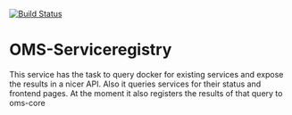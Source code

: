 [![Build Status](https://travis-ci.org/AEGEE/oms-serviceregistry.svg?branch=master)](https://travis-ci.org/AEGEE/oms-serviceregistry)

# OMS-Serviceregistry

This service has the task to query docker for existing services and expose the results in a nicer API. Also it queries services for their status and frontend pages. At the moment it also registers the results of that query to oms-core